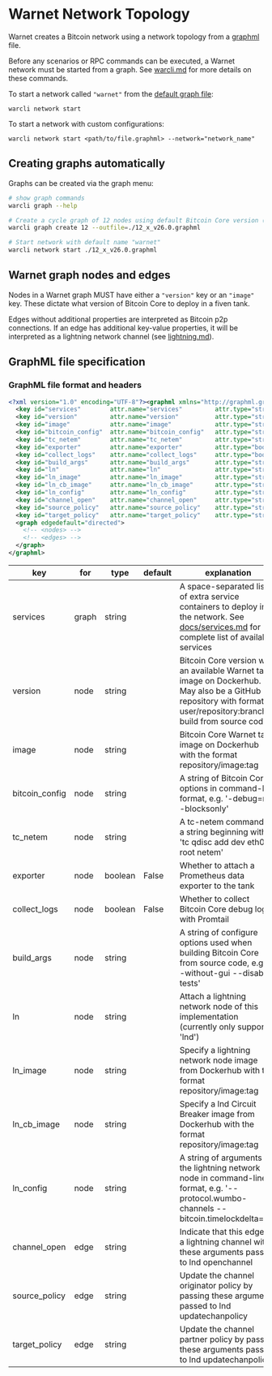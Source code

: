 # Warnet Network Topology

Warnet creates a Bitcoin network using a network topology from a [graphml](https://graphml.graphdrawing.org/specification.html) file.

Before any scenarios or RPC commands can be executed, a Warnet network must be started from a graph.
See [warcli.md](warcli.md) for more details on these commands.

To start a network called `"warnet"` from the [default graph file](../src/graphs/default.graphml):
```
warcli network start
```

To start a network with custom configurations:
```
warcli network start <path/to/file.graphml> --network="network_name"
```

## Creating graphs automatically

Graphs can be created via the graph menu:

```bash
# show graph commands
warcli graph --help

# Create a cycle graph of 12 nodes using default Bitcoin Core version (v26.0)
warcli graph create 12 --outfile=./12_x_v26.0.graphml

# Start network with default name "warnet"
warcli network start ./12_x_v26.0.graphml
```

## Warnet graph nodes and edges

Nodes in a Warnet graph MUST have either a `"version"` key or an `"image"` key.
These dictate what version of Bitcoin Core to deploy in a fiven tank.

Edges without additional properties are interpreted as Bitcoin p2p connections.
If an edge has additional key-value properties, it will be interpreted as a
lightning network channel (see [lightning.md](lightning.md)).

## GraphML file specification

### GraphML file format and headers
```xml
<?xml version="1.0" encoding="UTF-8"?><graphml xmlns="http://graphml.graphdrawing.org/xmlns">
  <key id="services"        attr.name="services"         attr.type="string"   for="graph" />
  <key id="version"         attr.name="version"          attr.type="string"   for="node" />
  <key id="image"           attr.name="image"            attr.type="string"   for="node" />
  <key id="bitcoin_config"  attr.name="bitcoin_config"   attr.type="string"   for="node" />
  <key id="tc_netem"        attr.name="tc_netem"         attr.type="string"   for="node" />
  <key id="exporter"        attr.name="exporter"         attr.type="boolean"  for="node" />
  <key id="collect_logs"    attr.name="collect_logs"     attr.type="boolean"  for="node" />
  <key id="build_args"      attr.name="build_args"       attr.type="string"   for="node" />
  <key id="ln"              attr.name="ln"               attr.type="string"   for="node" />
  <key id="ln_image"        attr.name="ln_image"         attr.type="string"   for="node" />
  <key id="ln_cb_image"     attr.name="ln_cb_image"      attr.type="string"   for="node" />
  <key id="ln_config"       attr.name="ln_config"        attr.type="string"   for="node" />
  <key id="channel_open"    attr.name="channel_open"     attr.type="string"   for="edge" />
  <key id="source_policy"   attr.name="source_policy"    attr.type="string"   for="edge" />
  <key id="target_policy"   attr.name="target_policy"    attr.type="string"   for="edge" />
  <graph edgedefault="directed">
    <!-- <nodes> -->
    <!-- <edges> -->
  </graph>
</graphml>
```

| key            | for   | type    | default   | explanation                                                                                                                                                         |
|----------------|-------|---------|-----------|---------------------------------------------------------------------------------------------------------------------------------------------------------------------|
| services       | graph | string  |           | A space-separated list of extra service containers to deploy in the network. See [docs/services.md](services.md) for complete list of available services            |
| version        | node  | string  |           | Bitcoin Core version with an available Warnet tank image on Dockerhub. May also be a GitHub repository with format user/repository:branch to build from source code |
| image          | node  | string  |           | Bitcoin Core Warnet tank image on Dockerhub with the format repository/image:tag                                                                                    |
| bitcoin_config | node  | string  |           | A string of Bitcoin Core options in command-line format, e.g. '-debug=net -blocksonly'                                                                              |
| tc_netem       | node  | string  |           | A tc-netem command as a string beginning with 'tc qdisc add dev eth0 root netem'                                                                                    |
| exporter       | node  | boolean | False     | Whether to attach a Prometheus data exporter to the tank                                                                                                            |
| collect_logs   | node  | boolean | False     | Whether to collect Bitcoin Core debug logs with Promtail                                                                                                            |
| build_args     | node  | string  |           | A string of configure options used when building Bitcoin Core from source code, e.g. '--without-gui --disable-tests'                                                |
| ln             | node  | string  |           | Attach a lightning network node of this implementation (currently only supports 'lnd')                                                                              |
| ln_image       | node  | string  |           | Specify a lightning network node image from Dockerhub with the format repository/image:tag                                                                          |
| ln_cb_image    | node  | string  |           | Specify a lnd Circuit Breaker image from Dockerhub with the format repository/image:tag                                                                             |
| ln_config      | node  | string  |           | A string of arguments for the lightning network node in command-line format, e.g. '--protocol.wumbo-channels --bitcoin.timelockdelta=80'                            |
| channel_open   | edge  | string  |           | Indicate that this edge is a lightning channel with these arguments passed to lnd openchannel                                                                       |
| source_policy  | edge  | string  |           | Update the channel originator policy by passing these arguments passed to lnd updatechanpolicy                                                                      |
| target_policy  | edge  | string  |           | Update the channel partner policy by passing these arguments passed to lnd updatechanpolicy                                                                         |
